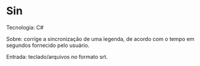 # Sin

Tecnologia: C#

Sobre: corrige a sincronização de uma legenda, de acordo com o tempo em segundos fornecido pelo usuário.

Entrada: teclado/arquivos no formato srt.
